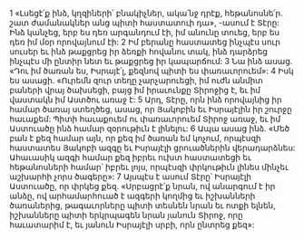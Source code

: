 1 «Լսեցէ՛ք ինձ, կղզիների՛ բնակիչներ,
ակա՛նջ դրէք, հեթանոսնե՛ր.
շատ ժամանակներ անց պիտի հաստատուի դա», -ասում է Տէրը:
Ինձ կանչեց, երբ ես դեռ արգանդում էի,
իմ անունը տուեց, երբ ես դեռ իմ մօր որովայնում էի:
2 Իմ բերանը հաստատեց ինչպէս սուր սուսեր
եւ ինձ թաքցրեց իր ձեռքի հովանու տակ,
ինձ դարձրեց ինչպէս մի ընտիր նետ եւ թաքցրեց իր կապարճում:
3 Նա ինձ ասաց.
«Դու իմ ծառան ես, Իսրայէ՛լ,
քեզնով պիտի ես փառաւորուեմ»:
4 Իսկ ես ասացի.
«Ուրեմն զուր տեղը չարչարուեցի,
իմ ուժն անմիտ բաների վրայ ծախսեցի,
բայց իմ իրաւունքը Տիրոջից է,
եւ իմ վաստակն իմ Աստծու առաջ է:
5 Արդ, Տէրը, որն ինձ որովայնից իր համար ծառայ ստեղծեց,
ասաց, որ Յակոբին եւ Իսրայէլին իր շուրջը հաւաքեմ:
Պիտի հաւաքուեմ ու փառաւորուեմ Տիրոջ առաջ,
եւ իմ Աստուածը ինձ համար զօրութիւն է լինելու:
6 Ապա ասաց ինձ.
«Մեծ բան է քեզ համար այն, որ քեզ իմ ծառան եմ կոչում,
որպէսզի հաստատես Յակոբի ազգը
եւ Իսրայէլի ցրուածներին վերադարձնես:
Ահաւասիկ ազգի համար քեզ իբրեւ ուխտ հաստատեցի
եւ հեթանոսների համար՝ իբրեւ լոյս,
որպէսզի փրկութիւն լինես մինչեւ աշխարհի չորս ծագերը»:
7 Այսպէս է ասում Տէրը՝
Իսրայէլի Աստուածը, որ փրկեց քեզ.
«Սրբացրէ՛ք նրան, ով անարգում է իր անձը,
ով արհամարհուած է ազգերի կողմից եւ իշխանների ծառաներից,
թագաւորները պիտի տեսնեն նրան եւ ոտքի ելնեն,
իշխանները պիտի երկրպագեն նրան յանուն Տիրոջ, որը հաւատարիմ է,
եւ յանուն Իսրայէլի սրբի, որն ընտրեց քեզ»:
